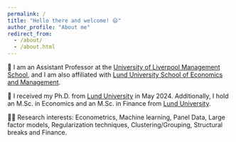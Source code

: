 ```yaml
---
permalink: /
title: "Hello there and welcome! 😄"
author_profile: "About me"
redirect_from: 
  - /about/
  - /about.html
---
```


💼 I am an Assistant Professor at the [University of Liverpool Management School](https://www.liverpool.ac.uk/management/), and I am also affiliated with [Lund University School of Economics and Management](https://www.lusem.lu.se/).

🏫 I received my Ph.D. from [Lund University](https://www.lu.se/) in May 2024. Additionally, I hold an M.Sc. in Economics and an M.Sc. in Finance from [Lund University](https://www.lu.se/). 

🧑‍🔬 Research interests: Econometrics, Machine learning, Panel Data,  Large factor models, Regularization techniques, Clustering/Grouping, Structural breaks and Finance.
